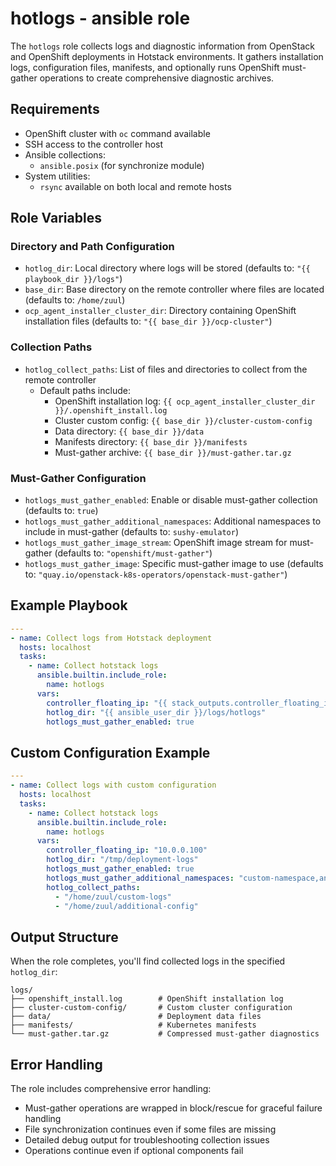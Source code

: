 # hotlogs - ansible role

The `hotlogs` role collects logs and diagnostic information from OpenStack
and OpenShift deployments in Hotstack environments. It gathers installation
logs, configuration files, manifests, and optionally runs OpenShift
must-gather operations to create comprehensive diagnostic archives.

## Requirements

- OpenShift cluster with `oc` command available
- SSH access to the controller host
- Ansible collections:
  - `ansible.posix` (for synchronize module)
- System utilities:
  - `rsync` available on both local and remote hosts

## Role Variables

### Directory and Path Configuration

- `hotlog_dir`: Local directory where logs will be stored
  (defaults to: `"{{ playbook_dir }}/logs"`)
- `base_dir`: Base directory on the remote controller where files are located
  (defaults to: `/home/zuul`)
- `ocp_agent_installer_cluster_dir`: Directory containing OpenShift
  installation files (defaults to: `"{{ base_dir }}/ocp-cluster"`)

### Collection Paths

- `hotlog_collect_paths`: List of files and directories to collect from the
  remote controller
  - Default paths include:
    - OpenShift installation log: `{{ ocp_agent_installer_cluster_dir }}/.openshift_install.log`
    - Cluster custom config: `{{ base_dir }}/cluster-custom-config`
    - Data directory: `{{ base_dir }}/data`
    - Manifests directory: `{{ base_dir }}/manifests`
    - Must-gather archive: `{{ base_dir }}/must-gather.tar.gz`

### Must-Gather Configuration

- `hotlogs_must_gather_enabled`: Enable or disable must-gather collection
  (defaults to: `true`)
- `hotlogs_must_gather_additional_namespaces`: Additional namespaces to
  include in must-gather (defaults to: `sushy-emulator`)
- `hotlogs_must_gather_image_stream`: OpenShift image stream for must-gather
  (defaults to: `"openshift/must-gather"`)
- `hotlogs_must_gather_image`: Specific must-gather image to use
  (defaults to: `"quay.io/openstack-k8s-operators/openstack-must-gather"`)

## Example Playbook

```yaml
---
- name: Collect logs from Hotstack deployment
  hosts: localhost
  tasks:
    - name: Collect hotstack logs
      ansible.builtin.include_role:
        name: hotlogs
      vars:
        controller_floating_ip: "{{ stack_outputs.controller_floating_ip }}"
        hotlog_dir: "{{ ansible_user_dir }}/logs/hotlogs"
        hotlogs_must_gather_enabled: true
```

## Custom Configuration Example

```yaml
---
- name: Collect logs with custom configuration
  hosts: localhost
  tasks:
    - name: Collect hotstack logs
      ansible.builtin.include_role:
        name: hotlogs
      vars:
        controller_floating_ip: "10.0.0.100"
        hotlog_dir: "/tmp/deployment-logs"
        hotlogs_must_gather_enabled: true
        hotlogs_must_gather_additional_namespaces: "custom-namespace,another-namespace"
        hotlog_collect_paths:
          - "/home/zuul/custom-logs"
          - "/home/zuul/additional-config"
```

## Output Structure

When the role completes, you'll find collected logs in the specified `hotlog_dir`:

```text
logs/
├── openshift_install.log        # OpenShift installation log
├── cluster-custom-config/       # Custom cluster configuration
├── data/                        # Deployment data files
├── manifests/                   # Kubernetes manifests
└── must-gather.tar.gz           # Compressed must-gather diagnostics
```

## Error Handling

The role includes comprehensive error handling:

- Must-gather operations are wrapped in block/rescue for graceful failure handling
- File synchronization continues even if some files are missing
- Detailed debug output for troubleshooting collection issues
- Operations continue even if optional components fail
